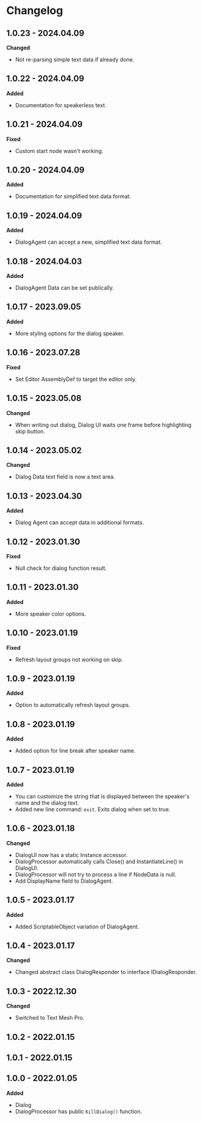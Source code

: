 # Changelog

## 1.0.23 - 2024.04.09

**Changed**

* Not re-parsing simple text data if already done.

## 1.0.22 - 2024.04.09

**Added**

* Documentation for speakerless text.

## 1.0.21 - 2024.04.09

**Fixed**

* Custom start node wasn't working.

## 1.0.20 - 2024.04.09

**Added**

* Documentation for simplified text data format.

## 1.0.19 - 2024.04.09

**Added**

* DialogAgent can accept a new, simplified text data format.

## 1.0.18 - 2024.04.03

**Added**

* DialogAgent Data can be set publically.

## 1.0.17 - 2023.09.05

**Added**

* More styling options for the dialog speaker.

## 1.0.16 - 2023.07.28

**Fixed**

* Set Editor AssemblyDef to target the editor only.

## 1.0.15 - 2023.05.08

**Changed**

* When writing out dialog, Dialog UI waits one frame before highlighting skip button.

## 1.0.14 - 2023.05.02

**Changed**

* Dialog Data text field is now a text area.

## 1.0.13 - 2023.04.30

**Added**

* Dialog Agent can accept data in additional formats.

## 1.0.12 - 2023.01.30

**Fixed**

* Null check for dialog function result.

## 1.0.11 - 2023.01.30

**Added**

* More speaker color options.

## 1.0.10 - 2023.01.19

**Fixed**

* Refresh layout groups not working on skip.

## 1.0.9 - 2023.01.19

**Added**

* Option to automatically refresh layout groups.

## 1.0.8 - 2023.01.19

**Added**

* Added option for line break after speaker name.

## 1.0.7 - 2023.01.19

**Added**

* You can customize the string that is displayed between the speaker's name and the dialog text.
* Added new line command: `exit`. Exits dialog when set to true.

## 1.0.6 - 2023.01.18

**Changed**

* DialogUI now has a static Instance accessor.
* DialogProcessor automatically calls Close() and InstantiateLine() in DialogUI.
* DialogProcessor will not try to process a line if NodeData is null.
* Add DisplayName field to DialogAgent.

## 1.0.5 - 2023.01.17

**Added**

* Added ScriptableObject variation of DialogAgent.

## 1.0.4 - 2023.01.17

**Changed**

* Changed abstract class DialogResponder to interface IDialogResponder.

## 1.0.3 - 2022.12.30

**Changed**

* Switched to Text Mesh Pro.

## 1.0.2 - 2022.01.15

## 1.0.1 - 2022.01.15

## 1.0.0 - 2022.01.05

**Added**

* Dialog
* DialogProcessor has public `KillDialog()` function.